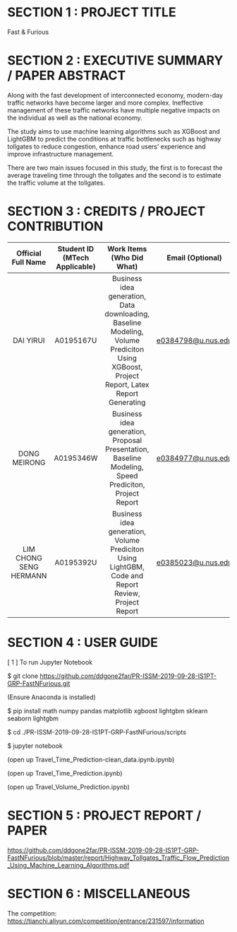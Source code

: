 # SECTION 1 : PROJECT TITLE
Fast & Furious


# SECTION 2 : EXECUTIVE SUMMARY / PAPER ABSTRACT

Along with the fast development of interconnected economy, modern-day traffic networks have become larger and more complex. Ineffective management of these traffic networks have multiple negative impacts on the individual as well as the national economy. 

The study aims to use machine learning algorithms such as XGBoost and LightGBM to predict the conditions at traffic bottlenecks such as highway tollgates to reduce congestion, enhance road users’ experience and improve infrastructure management. 

There are two main issues focused in this study, the first is to forecast the average traveling time through the tollgates and the second is to estimate the traffic volume at the tollgates. 


# SECTION 3 : CREDITS / PROJECT CONTRIBUTION
| Official Full Name | Student ID (MTech Applicable)| Work Items (Who Did What) | Email (Optional) |
| :---: | :---: | :---: | :---: |
| DAI YIRUI | A0195167U | Business idea generation, Data downloading, Baseline Modeling, Volume Prediciton Using XGBoost, Project Report, Latex Report Generating | e0384798@u.nus.edu |
| DONG MEIRONG | A0195346W | Business idea generation, Proposal Presentation, Baseline Modeling, Speed Prediciton, Project Report | e0384977@u.nus.edu |
| LIM CHONG SENG HERMANN | A0195392U	| Business idea generation, Volume Prediciton Using LightGBM, Code and Report Review, Project Report	| e0385023@u.nus.edu |


# SECTION 4 : USER GUIDE

[ 1 ] To run Jupyter Notebook

$ git clone https://github.com/ddgone2far/PR-ISSM-2019-09-28-IS1PT-GRP-FastNFurious.git

(Ensure Anaconda is installed)

$ pip install math numpy pandas matplotlib xgboost lightgbm sklearn seaborn lightgbm

$ cd ./PR-ISSM-2019-09-28-IS1PT-GRP-FastNFurious/scripts

$ jupyter notebook

(open up Travel_Time_Prediction-clean_data.ipynb.ipynb)

(open up Travel_Time_Prediction.ipynb)

(open up Travel_Volume_Prediction.ipynb)

# SECTION 5 : PROJECT REPORT / PAPER

https://github.com/ddgone2far/PR-ISSM-2019-09-28-IS1PT-GRP-FastNFurious/blob/master/report/Highway_Tollgates_Traffic_Flow_Prediction_Using_Machine_Learning_Algorithms.pdf

# SECTION 6 : MISCELLANEOUS

The competition: https://tianchi.aliyun.com/competition/entrance/231597/information
